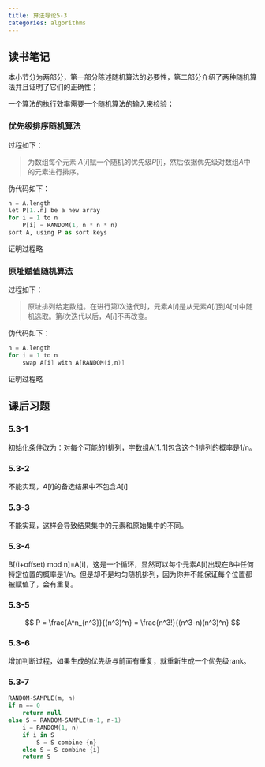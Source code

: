 ```yaml
---
title: 算法导论5-3
categories: algorithms
---
```


## 读书笔记

本小节分为两部分，第一部分陈述随机算法的必要性，第二部分介绍了两种随机算法并且证明了它们的正确性；

一个算法的执行效率需要一个随机算法的输入来检验；

### 优先级排序随机算法

过程如下：

> 为数组每个元素 $A[i]$赋一个随机的优先级$P[i]$，然后依据优先级对数组$A$中的元素进行排序。

伪代码如下：

```python
n = A.length
let P[1..n] be a new array
for i = 1 to n
	P[i] = RANDOM(1, n * n * n)
sort A, using P as sort keys
```

证明过程略

### 原址赋值随机算法

过程如下：

> 原址排列给定数组。在进行第$i$次迭代时，元素$A[i]$是从元素$A[i]$到$A[n]$中随机选取。第$i$次迭代以后，$A[i]$不再改变。

伪代码如下：

```kotlin
n = A.length
for i = 1 to n
	swap A[i] with A[RANDOM(i,n)]
```

证明过程略

## 课后习题

### 5.3-1

初始化条件改为：对每个可能的1排列，字数组A[1..1]包含这个1排列的概率是1/n。

### 5.3-2

不能实现，$A[i]$的备选结果中不包含$A[i]$

### 5.3-3

不能实现，这样会导致结果集中的元素和原始集中的不同。

### 5.3-4

B[(i+offset) mod n]=A[i]，这是一个循环，显然可以每个元素A[i]出现在B中任何特定位置的概率是1/n。但是却不是均匀随机排列，因为你并不能保证每个位置都被赋值了，会有重复。

### 5.3-5

$$
P = \frac{A^n_{n^3}}{(n^3)^n} = \frac{n^3!}{(n^3-n)(n^3)^n}
$$

### 5.3-6

增加判断过程，如果生成的优先级与前面有重复，就重新生成一个优先级rank。

### 5.3-7

```kotlin
RANDOM-SAMPLE(m, n)
if m == 0
	return null
else S = RANDOM-SAMPLE(m-1, n-1)
	i = RANDOM(1, n)
	if i in S
		S = S combine {n}
	else S = S combine {i}
	return S
```


